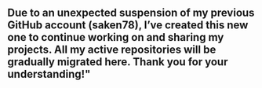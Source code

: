 ## Due to an unexpected suspension of my previous GitHub account (saken78), I’ve created this new one to continue working on and sharing my projects. All my active repositories will be gradually migrated here. Thank you for your understanding!" 
